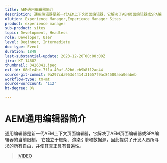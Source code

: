 ```yaml
---
title: AEM通用编辑器简介
description: 通用编辑器是新一代AEM上下文页面编辑器，它解决了AEM页面编辑器或SPA编辑器的当前限制。 它独立于框架、渲染引擎和数据源，因此提供了开发人员所寻求的所有自由，并使其真正具有普遍性。
olution: Experience Manager,Experience Manager Sites
product: experience manager
sub-product: sites
topic: Development, Headless
role: Developer, User
level: Beginner, Intermediate
doc-type: Event
duration: 1848
last-substantial-update: 2023-12-20T00:00:00Z
jira: KT-14682
thumbnail: 3426341.jpeg
exl-id: 68d1e4bc-7f1a-40af-82bd-eb9b8f12ae44
source-git-commit: 9a297cda953d4414131657f9ac84580aea0eabeb
workflow-type: tm+mt
source-wordcount: '112'
ht-degree: 0%

---
```


# AEM通用编辑器简介

通用编辑器是新一代AEM上下文页面编辑器，它解决了AEM页面编辑器或SPA编辑器的当前限制。 它独立于框架、渲染引擎和数据源，因此提供了开发人员所寻求的所有自由，并使其真正具有普遍性。

>[!VIDEO](https://video.tv.adobe.com/v/3456479/?learn=on&captions=chi_hans)
